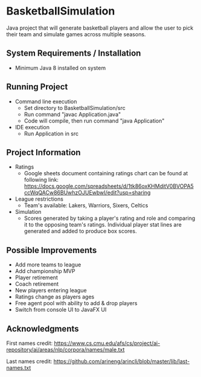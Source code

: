 # BasketballSimulation
Java project that will generate basketball players and allow the user to pick their team and simulate games across multiple seasons.

## System Requirements / Installation
- Minimum Java 8 installed on system

## Running Project
- Command line execution
    - Set directory to BasketballSimulation/src
    - Run command "javac Application.java"
    - Code will compile, then run command "java Application"
- IDE execution
    - Run Application in src
    
## Project Information
- Ratings
    - Google sheets document containing ratings chart can be found
    at following link: https://docs.google.com/spreadsheets/d/1tk86oxKHMditV0BVOPA5ccWqQACw86BUwhzOJUEwbwI/edit?usp=sharing
- League restrictions
    - Team's available: Lakers, Warriors, Sixers, Celtics
- Simulation
    - Scores generated by taking a player's rating and role and comparing it to
    the opposing team's ratings. Individual player stat lines are generated and added to
    produce box scores.

## Possible Improvements
- Add more teams to league
- Add championship MVP
- Player retirement
- Coach retirement
- New players entering league
- Ratings change as players ages
- Free agent pool with ability to add & drop players
- Switch from console UI to JavaFX UI

## Acknowledgments
First names credit:
https://www.cs.cmu.edu/afs/cs/project/ai-repository/ai/areas/nlp/corpora/names/male.txt

Last names credit:
https://github.com/arineng/arincli/blob/master/lib/last-names.txt

